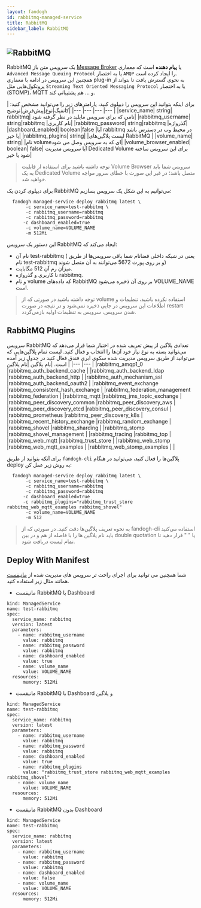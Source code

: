 ```yaml
---
layout: fandogh
id: rabbitmq-managed-service
title: RabbitMQ
sidebar_label: RabbitMQ
---
```


## ![RabbitMQ](/img/docs/rabbitmq-managed-service.png "RabbitMQ")

RabbitMQ یک سرویس متن باز [Message Broker](https://en.wikipedia.org/wiki/Message_broker) یا **پیام دهنده** است که معماری `Advanced Message Queuing Protocol` یا به اختصار `AMQP` را ایجاد کرده‌ است.<br/>
همچنین این سرویس در ادامه با معماری plug-in به نحوی گسترش یافت تا بتواند از پروتکول‌هایی مثل `Streaming Text Oriented Messaging Protocol` یا به اختصار (STOMP)، MQTT و ... هم پشتیبانی کند.<br/>

برای اینکه بتوانید این سرویس را دیپلوی کنید، پارامتر‌های زیر را می‌توانید مشخص کنید:
|کانفیگ|نوع|پیش‌فرض|توضیح|
|---	|---	|---	|---	|
|service_name| string| rabbitmq| نامی که برای سرویس مایلید در نظر گرفته شود|
|rabbitmq_username| string|rabbitmq |نام کاربری|
|rabbitmq_password| string|rabbitmq |گذرواژه|
|dashboard_enabled| boolean|false |آیا rabbitmq در محیط وب در دسترس باشد یا خیر|
|rabbitmq_plugins| string| |لیست پلاگین‌های RabbitMQ |
|volume_name| string| |نام volumeای که به سرویس وصل می شود|
|volume_browser_enabled| boolean| false| آیا سرویس مدیریت Dedicated Volume برای این سرویس ساخته شود یا خیر|

> توجه داشته باشید برای استفاده از قابلیت Volume Browser سرویس شما باید به یک Dedicated Volume متصل باشد؛ در غیر این صورت با خطای سرور مواجه خواهید شد.

برای دیپلوی کردن یک RabbitMQ می‌توانیم به این شکل یک سرویس بسازیم:
```
  fandogh managed-service deploy rabbitmq latest \
       -c service_name=test-rabbitmq \
       -c rabbitmq_username=rabbitmq
       -c rabbitmq_password=rabbitmq
      -c dashboard_enabled=true
       -c volume_name=VOLUME_NAME
       -m 512Mi
```
این دستور یک سرویس RabbitMQ ایجاد می‌کند که:
* نام آن test-rabbitmq ( یعنی در شبکه داخلی فضانام شما باقی سرویس‌ها از طریق نام test-rabbitmq و بر روی پورت 5672 می‌توانند به آن متصل شوند)
* میزان رم آن 512 مگابایت.
* نا کاربری و گذرواژه rabbitmq.
* و نام volume که داده‌های RabbitMQ بر روی آن ذخیره می‌شود VOLUME_NAME است.

> توجه داشته باشید در صورتی که از volume استفاده نکرده باشید، تنطیمات و اطلاعات این سرویس در جایی ذخیره نمی‌شود و در نتیجه در صورت restart شدن سرویس، سرویس به تنظیمات اولیه بازمی‌گردد.

## RabbitMQ Plugins
سرویس RabbitMQ تعدادی پلاگین از پیش تعریف شده در اختیار شما قرار می‌دهد که می‌توانید بسته به نوع نیاز خود آن‌ها را انتخاب و فعال کنید. لیست تمام پلاگین‌هایی که می‌توانید از طریق سرویس مدیریت شده سکوی ابری فندق فعال کنید در جدول زیر آمده است.
|نام پلاگین |نام پلاگین |
|---	|---	|
|rabbitmq_amqp1_0	|rabbitmq_auth_backend_cache	|
|rabbitmq_auth_backend_ldap	|rabbitmq_auth_backend_http	|
|rabbitmq_auth_mechanism_ssl	|rabbitmq_auth_backend_oauth2	|
|rabbitmq_event_exchange	|rabbitmq_consistent_hash_exchange	|
|rabbitmq_federation_management	|rabbitmq_federation	|
|rabbitmq_mqtt	|rabbitmq_jms_topic_exchange	|
|rabbitmq_peer_discovery_common	|rabbitmq_peer_discovery_aws	|
|rabbitmq_peer_discovery_etcd	|rabbitmq_peer_discovery_consul	|
|rabbitmq_prometheus	|rabbitmq_peer_discovery_k8s	|
|rabbitmq_recent_history_exchange	|rabbitmq_random_exchange	|
|rabbitmq_shovel	|rabbitmq_sharding	|
|rabbitmq_stomp	|rabbitmq_shovel_management	|
|rabbitmq_tracing	|rabbitmq_top	|
|rabbitmq_web_mqtt	|rabbitmq_trust_store	|
|rabbitmq_web_stomp	|rabbitmq_web_mqtt_examples	|
|rabbitmq_web_stomp_examples	|	|

برای آنکه بتوانید از طریق `fandogh-cli` پلاگین‌ها را فعال کنید، می‌توانید در هنگام deploy به روش زیر عمل کن:
```
  fandogh managed-service deploy rabbitmq latest \
       -c service_name=test-rabbitmq \
       -c rabbitmq_username=rabbitmq
       -c rabbitmq_password=rabbitmq
      -c dashboard_enabled=true
      -c rabbitmq_plugins="rabbitmq_trust_store rabbitmq_web_mqtt_examples rabbitmq_shovel"
       -c volume_name=VOLUME_NAME
       -m 512
```

>به نحوه تعریف پلاگین‌ها دقت کنید. در صورتی که از fandogh-cli استفاده می‌کنید باید نام پلاگین ها را با فاصله از هم و در بین double quotation یا " " قرار دهید تا تمام لیست دریافت شود.


## Deploy With Manifest
  

شما همچنین می توانید برای اجرای راحت تر سرویس های مدیریت شده از [مانیفست](https://docs.fandogh.cloud/docs/service-manifest.html) همانند مثال زیر استفاده کنید.

- مانیفست RabbitMQ با Dashboard
```
kind: ManagedService
name: test-rabbitmq
spec:
  service_name: rabbitmq
  version: latest
  parameters:
    - name: rabbitmq_username
      value: rabbitmq
    - name: rabbitmq_password
      value: rabbitmq
    - name: dashboard_enabled
      value: true  
    - name: volume_name
      value: VOLUME_NAME
  resources:
      memory: 512Mi
```

- مانیفست RabbitMQ با Dashboard و پلاگین
```
kind: ManagedService
name: test-rabbitmq
spec:
  service_name: rabbitmq
  version: latest
  parameters:
    - name: rabbitmq_username
      value: rabbitmq
    - name: rabbitmq_password
      value: rabbitmq
    - name: dashboard_enabled
      value: true  
    - name: rabbitmq_plugins
      value: "rabbitmq_trust_store rabbitmq_web_mqtt_examples rabbitmq_shovel"
    - name: volume_name
      value: VOLUME_NAME
  resources:
      memory: 512Mi
```

- مانیفست RabbitMQ بدون Dashboard
```
kind: ManagedService
name: test-rabbitmq
spec:
  service_name: rabbitmq
  version: latest
  parameters:
    - name: rabbitmq_username
      value: rabbitmq
    - name: rabbitmq_password
      value: rabbitmq
    - name: dashboard_enabled
      value: false  
    - name: volume_name
      value: VOLUME_NAME
  resources:
      memory: 512Mi
```
